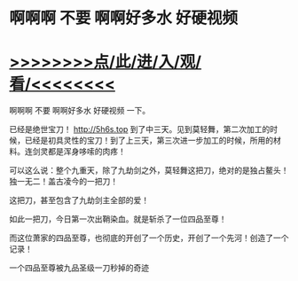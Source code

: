 # 啊啊啊 不要 啊啊好多水 好硬视频

# <a href="https://github.com/jiedl/zaos/issues/1">>>>>>>>>点/此/进/入/观/看/<<<<<<<<</a>

啊啊啊 不要 啊啊好多水 好硬视频
一下。

已经是绝世宝刀！
http://5h6s.top
到了中三天。见到莫轻舞，第二次加工的时候，已经是初具灵性的宝刀！到了上三天，第三次进一步加工的时候，所用的材料。连剑灵都是浑身哆嗦的肉疼！

可以这么说：整个九重天，除了九劫剑之外，莫轻舞这把刀，绝对的是独占鳌头！独一无二！盖古凌今的一把刀！

这把刀，甚至包含了九劫剑主全部的爱！

如此一把刀，今日第一次出鞘染血。就是斩杀了一位四品至尊！

而这位萧家的四品至尊，也彻底的开创了一个历史，开创了一个先河！创造了一个记录！

一个四品至尊被九品圣级一刀秒掉的奇迹
